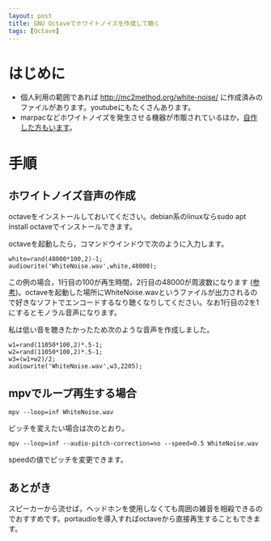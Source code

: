 ```yaml
---
layout: post
title: GNU Octaveでホワイトノイズを作成して聴く
tags: [Octave]
---
```


# はじめに

-   個人利用の範囲であれば <http://mc2method.org/white-noise/> に作成済みのファイルがあります。youtubeにもたくさんあります。
-   marpacなどホワイトノイズを発生させる機器が市販されているほか，[自作した方もいます](http://nomolk.hatenablog.com/entry/2018/02/02/223000)。

# 手順

## ホワイトノイズ音声の作成

octaveをインストールしておいてください。debian系のlinuxならsudo apt install octaveでインストールできます。

octaveを起動したら，コマンドウインドウで次のように入力します。

    white=rand(48000*100,2)-1;
    audiowrite('WhiteNoise.wav',white,48000);

この例の場合，1行目の100が再生時間，2行目の48000が周波数になります ([参考](https://bagustris.wordpress.com/2011/10/18/generating-white-noise-sound-on-octave-matlab-2/))。octaveを起動した場所にWhiteNoise.wavというファイルが出力されるので好きなソフトでエンコードするなり聴くなりしてください。なお1行目の2を1にするとモノラル音声になります。

私は低い音を聴きたかったため次のような音声を作成しました。

    w1=rand(11050*100,2)*.5-1;
    w2=rand(11050*100,2)*.5-1;
    w3=(w1+w2)/2;
    audiowrite('WhiteNoise.wav',w3,2205);

## mpvでループ再生する場合

    mpv --loop=inf WhiteNoise.wav

ピッチを変えたい場合は次のとおり。

    mpv --loop=inf --audio-pitch-correction=no --speed=0.5 WhiteNoise.wav

speedの値でピッチを変更できます。

## あとがき

スピーカーから流せば，ヘッドホンを使用しなくても周囲の雑音を相殺できるのでおすすめです。portaudioを導入すればoctaveから直接再生することもできます。